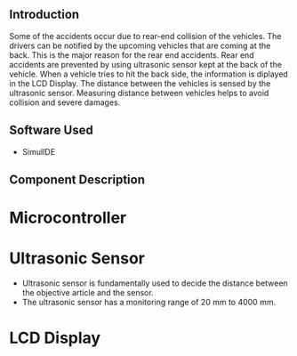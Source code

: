 ## Introduction
Some of the accidents occur due to rear-end collision of the vehicles. The drivers can be notified by the upcoming vehicles that are coming at the back. This is the major reason for the rear end accidents. Rear end accidents are prevented by using ultrasonic sensor kept at the back of the vehicle. When a vehicle tries to hit the back side, the information is diplayed in the LCD Display. The distance between the vehicles is sensed by the ultrasonic sensor. Measuring distance between vehicles helps to avoid collision and severe damages.
## Software Used
* SimulIDE
## Component Description
# Microcontroller
# Ultrasonic Sensor
* Ultrasonic sensor is fundamentally used to decide the distance between the objective article and the sensor.
* The ultrasonic sensor has a monitoring range of 20 mm to 4000 mm.
# LCD Display
